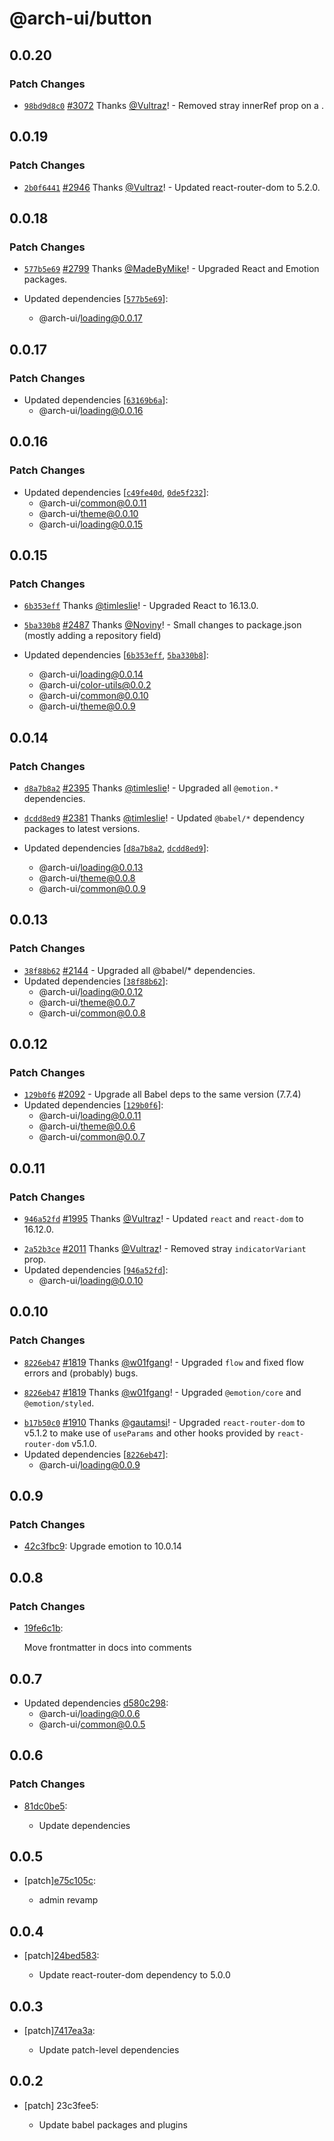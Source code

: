 # @arch-ui/button

## 0.0.20

### Patch Changes

- [`98bd9d8c0`](https://github.com/lorenhaim/keystone/commit/98bd9d8c05971e88f46dc9c9892f6a232ddf124c) [#3072](https://github.com/lorenhaim/keystone/pull/3072) Thanks [@Vultraz](https://github.com/Vultraz)! - Removed stray innerRef prop on a <Link>.

## 0.0.19

### Patch Changes

- [`2b0f6441`](https://github.com/lorenhaim/keystone/commit/2b0f6441e50787a4a82f417b573078717b39e9be) [#2946](https://github.com/lorenhaim/keystone/pull/2946) Thanks [@Vultraz](https://github.com/Vultraz)! - Updated react-router-dom to 5.2.0.

## 0.0.18

### Patch Changes

- [`577b5e69`](https://github.com/lorenhaim/keystone/commit/577b5e69ac4f949d1be2a80d8f391cb0a4b1333a) [#2799](https://github.com/lorenhaim/keystone/pull/2799) Thanks [@MadeByMike](https://github.com/MadeByMike)! - Upgraded React and Emotion packages.

- Updated dependencies [[`577b5e69`](https://github.com/lorenhaim/keystone/commit/577b5e69ac4f949d1be2a80d8f391cb0a4b1333a)]:
  - @arch-ui/loading@0.0.17

## 0.0.17

### Patch Changes

- Updated dependencies [[`63169b6a`](https://github.com/lorenhaim/keystone/commit/63169b6a6b6a4dc286cd224b7f871960f2d4b0ad)]:
  - @arch-ui/loading@0.0.16

## 0.0.16

### Patch Changes

- Updated dependencies [[`c49fe40d`](https://github.com/lorenhaim/keystone/commit/c49fe40d39719bc0e11db9e6b6340a2b80fbcf99), [`0de5f232`](https://github.com/lorenhaim/keystone/commit/0de5f2321ef8f9fe6dd247c3201372a4156e61e9)]:
  - @arch-ui/common@0.0.11
  - @arch-ui/theme@0.0.10
  - @arch-ui/loading@0.0.15

## 0.0.15

### Patch Changes

- [`6b353eff`](https://github.com/lorenhaim/keystone/commit/6b353effc8b617137a3978b2c845e01403889722) Thanks [@timleslie](https://github.com/timleslie)! - Upgraded React to 16.13.0.

* [`5ba330b8`](https://github.com/lorenhaim/keystone/commit/5ba330b8b2609ea0033a636daf9a215a5a192c20) [#2487](https://github.com/lorenhaim/keystone/pull/2487) Thanks [@Noviny](https://github.com/Noviny)! - Small changes to package.json (mostly adding a repository field)

* Updated dependencies [[`6b353eff`](https://github.com/lorenhaim/keystone/commit/6b353effc8b617137a3978b2c845e01403889722), [`5ba330b8`](https://github.com/lorenhaim/keystone/commit/5ba330b8b2609ea0033a636daf9a215a5a192c20)]:
  - @arch-ui/loading@0.0.14
  - @arch-ui/color-utils@0.0.2
  - @arch-ui/common@0.0.10
  - @arch-ui/theme@0.0.9

## 0.0.14

### Patch Changes

- [`d8a7b8a2`](https://github.com/lorenhaim/keystone/commit/d8a7b8a23b4c3e1545d101a92323be165ad362e2) [#2395](https://github.com/lorenhaim/keystone/pull/2395) Thanks [@timleslie](https://github.com/timleslie)! - Upgraded all `@emotion.*` dependencies.

* [`dcdd8ed9`](https://github.com/lorenhaim/keystone/commit/dcdd8ed9142cf3328a7af80bc167ef93c7669b09) [#2381](https://github.com/lorenhaim/keystone/pull/2381) Thanks [@timleslie](https://github.com/timleslie)! - Updated `@babel/*` dependency packages to latest versions.

* Updated dependencies [[`d8a7b8a2`](https://github.com/lorenhaim/keystone/commit/d8a7b8a23b4c3e1545d101a92323be165ad362e2), [`dcdd8ed9`](https://github.com/lorenhaim/keystone/commit/dcdd8ed9142cf3328a7af80bc167ef93c7669b09)]:
  - @arch-ui/loading@0.0.13
  - @arch-ui/theme@0.0.8
  - @arch-ui/common@0.0.9

## 0.0.13

### Patch Changes

- [`38f88b62`](https://github.com/lorenhaim/keystone/commit/38f88b62d9592d91b56528d4d9c40e9399440c4a) [#2144](https://github.com/lorenhaim/keystone/pull/2144) - Upgraded all @babel/\* dependencies.
- Updated dependencies [[`38f88b62`](https://github.com/lorenhaim/keystone/commit/38f88b62d9592d91b56528d4d9c40e9399440c4a)]:
  - @arch-ui/loading@0.0.12
  - @arch-ui/theme@0.0.7
  - @arch-ui/common@0.0.8

## 0.0.12

### Patch Changes

- [`129b0f6`](https://github.com/lorenhaim/keystone/commit/129b0f61f34adb7482901d2da4ddb14ce1aedd62) [#2092](https://github.com/lorenhaim/keystone/pull/2092) - Upgrade all Babel deps to the same version (7.7.4)
- Updated dependencies [[`129b0f6`](https://github.com/lorenhaim/keystone/commit/129b0f61f34adb7482901d2da4ddb14ce1aedd62)]:
  - @arch-ui/loading@0.0.11
  - @arch-ui/theme@0.0.6
  - @arch-ui/common@0.0.7

## 0.0.11

### Patch Changes

- [`946a52fd`](https://github.com/lorenhaim/keystone/commit/946a52fd7057bb73f4ffd465ef51498172926866) [#1995](https://github.com/lorenhaim/keystone/pull/1995) Thanks [@Vultraz](https://github.com/Vultraz)! - Updated `react` and `react-dom` to 16.12.0.

* [`2a52b3ce`](https://github.com/lorenhaim/keystone/commit/2a52b3ce48e0df9589f4958c4d79e2b19aa1c134) [#2011](https://github.com/lorenhaim/keystone/pull/2011) Thanks [@Vultraz](https://github.com/Vultraz)! - Removed stray `indicatorVariant` prop.
* Updated dependencies [[`946a52fd`](https://github.com/lorenhaim/keystone/commit/946a52fd7057bb73f4ffd465ef51498172926866)]:
  - @arch-ui/loading@0.0.10

## 0.0.10

### Patch Changes

- [`8226eb47`](https://github.com/lorenhaim/keystone/commit/8226eb4709ea8ad5773c900eaaa96068d3cb6bad) [#1819](https://github.com/lorenhaim/keystone/pull/1819) Thanks [@w01fgang](https://github.com/w01fgang)! - Upgraded `flow` and fixed flow errors and (probably) bugs.

* [`8226eb47`](https://github.com/lorenhaim/keystone/commit/8226eb4709ea8ad5773c900eaaa96068d3cb6bad) [#1819](https://github.com/lorenhaim/keystone/pull/1819) Thanks [@w01fgang](https://github.com/w01fgang)! - Upgraded `@emotion/core` and `@emotion/styled`.

- [`b17b50c0`](https://github.com/lorenhaim/keystone/commit/b17b50c0783dd246786aad1de41136967ad73b5c) [#1910](https://github.com/lorenhaim/keystone/pull/1910) Thanks [@gautamsi](https://github.com/gautamsi)! - Upgraded `react-router-dom` to v5.1.2 to make use of `useParams` and other hooks provided by `react-router-dom` v5.1.0.
- Updated dependencies [[`8226eb47`](https://github.com/lorenhaim/keystone/commit/8226eb4709ea8ad5773c900eaaa96068d3cb6bad)]:
  - @arch-ui/loading@0.0.9

## 0.0.9

### Patch Changes

- [42c3fbc9](https://github.com/lorenhaim/keystone/commit/42c3fbc9): Upgrade emotion to 10.0.14

## 0.0.8

### Patch Changes

- [19fe6c1b](https://github.com/lorenhaim/keystone/commit/19fe6c1b):

  Move frontmatter in docs into comments

## 0.0.7

- Updated dependencies [d580c298](https://github.com/lorenhaim/keystone/commit/d580c298):
  - @arch-ui/loading@0.0.6
  - @arch-ui/common@0.0.5

## 0.0.6

### Patch Changes

- [81dc0be5](https://github.com/lorenhaim/keystone/commit/81dc0be5):

  - Update dependencies

## 0.0.5

- [patch][e75c105c](https://github.com/lorenhaim/keystone/commit/e75c105c):

  - admin revamp

## 0.0.4

- [patch][24bed583](https://github.com/lorenhaim/keystone/commit/24bed583):

  - Update react-router-dom dependency to 5.0.0

## 0.0.3

- [patch][7417ea3a](https://github.com/lorenhaim/keystone/commit/7417ea3a):

  - Update patch-level dependencies

## 0.0.2

- [patch] 23c3fee5:

  - Update babel packages and plugins
